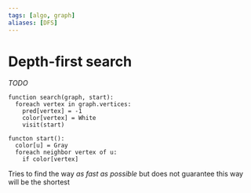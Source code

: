 ```yaml
---
tags: [algo, graph]
aliases: [DFS]
---
```


# Depth-first search

_TODO_

<!--
;Белый
:Вершина не посещена
;Серый
:Вершина посещена, но может иметь смежную вершину, которая не была посещена
;Черный
:Вершина посещена, как и все смежные с ней вершины

-->

```
function search(graph, start):
  foreach vertex in graph.vertices:
    pred[vertex] = -1
    color[vertex] = White
	visit(start)

functon start():
  color[u] = Gray
  foreach neighbor vertex of u:
    if color[vertex]
```

Tries to find the way _as fast as possible_ but does not guarantee this way will be the shortest
